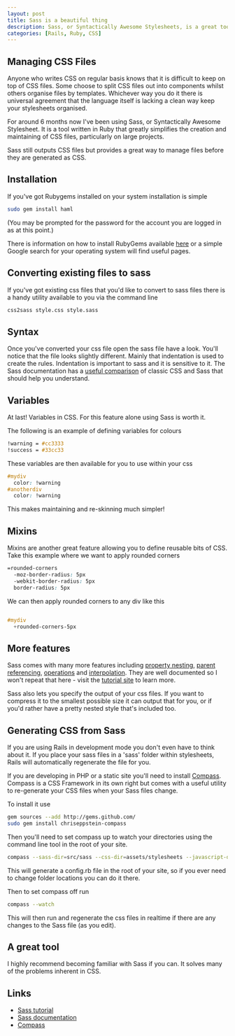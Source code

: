 ```yaml
--- 
layout: post
title: Sass is a beautiful thing
description: Sass, or Syntactically Awesome Stylesheets, is a great tool to make managing CSS files more intelligent and easier to maintain. 
categories: [Rails, Ruby, CSS]
---
```


## Managing CSS Files

Anyone who writes CSS on regular basis knows that it is difficult to keep on top of CSS files. Some choose to split CSS files out into components whilst others organise files by templates. Whichever way you do it there is universal agreement that the language itself is lacking a clean way keep your stylesheets organised.

For around 6 months now I've been using Sass, or Syntactically Awesome Stylesheet. It is a tool written in Ruby that greatly simplifies the creation and maintaining of CSS files, particularly on large projects. 

Sass still outputs CSS files but provides a great way to manage files before they are generated as CSS. 

## Installation

If you've got Rubygems installed on your system installation is simple

``` bash 
sudo gem install haml
```

(You may be prompted for the password for the account you are logged in as at this point.)

There is information on how to install RubyGems available <a href="http://docs.rubygems.org/read/chapter/3">here</a> or a simple Google search for your operating system will find useful pages. 

## Converting existing files to sass

If you've got existing css files that you'd like to convert to sass files there is a handy utility available to you via the command line

``` bash 
css2sass style.css style.sass
```

## Syntax

Once you've converted your css file open the sass file have a look. You'll notice that the file looks slightly different. Mainly that indentation is used to create the rules. Indentation is important to sass and it is sensitive to it. The Sass documentation has a <a href="http://sass-lang.com/tutorial.html#nesting">useful comparison</a> of classic CSS and Sass that should help you understand. 

## Variables

At last! Variables in CSS. For this feature alone using Sass is worth it.

The following is an example of defining variables for colours

``` css 
!warning = #cc3333
!success = #33cc33
```

These variables are then available for you to use within your css

``` css 
#mydiv
  color: !warning
#anotherdiv
  color: !warning
```
  
This makes maintaining and re-skinning much simpler!

## Mixins

Mixins are another great feature allowing you to define reusable bits of CSS. Take this example where we want to apply rounded corners

``` css 
=rounded-corners
  -moz-border-radius: 5px
  -webkit-border-radius: 5px
  border-radius: 5px
```

We can then apply rounded corners to any div like this

``` css 

#mydiv
  +rounded-corners-5px
```

## More features

Sass comes with many more features including <a href="http://sass-lang.com/tutorial.html#nesting">property nesting</a>, <a href="http://sass-lang.com/tutorial.html#parent_reference">parent referencing</a>, <a href="http://sass-lang.com/tutorial.html#operations">operations</a> and <a href="http://sass-lang.com/tutorial.html#interpolation">interpolation</a>. They are well documented so I won't repeat that here - visit the <a href="http://sass-lang.com/tutorial.html">tutorial site</a> to learn more.

Sass also lets you specify the output of your css files. If you want to compress it to the smallest possible size it can output that for you, or if you'd rather have a pretty nested style that's included too. 

## Generating CSS from Sass

If you are using Rails in development mode you don't even have to think about it. If you place your sass files in a 'sass' folder within stylesheets, Rails will automatically regenerate the file for you.

If you are developing in PHP or a static site you'll need to install <a href="http://wiki.github.com/chriseppstein/compass">Compass</a>. Compass is a CSS Framework in its own right but comes with a useful utility to re-generate your CSS files when your Sass files change. 

To install it use
``` bash 
gem sources --add http://gems.github.com/
sudo gem install chriseppstein-compass
```

Then you'll need to set compass up to watch your directories using the command line tool in the root of your site. 

``` bash 
compass --sass-dir=src/sass --css-dir=assets/stylesheets --javascript-dir=assets/javascripts --images-dir=assets/images my_project
```

This will generate a config.rb file in the root of your site, so if you ever need to change folder locations you can do it there.

Then to set compass off run

``` bash 
compass --watch
```

This will then run and regenerate the css files in realtime if there are any changes to the Sass file (as you edit).

## A great tool

I highly recommend becoming familiar with Sass if you can. It solves many of the problems inherent in CSS.

## Links

* <a href="http://sass-lang.com/tutorial.html">Sass tutorial</a>
* <a href="http://sass-lang.com/docs/yardoc/SASS_REFERENCE.md.html">Sass documentation</a>
* <a href="http://wiki.github.com/chriseppstein/compass">Compass</a>


